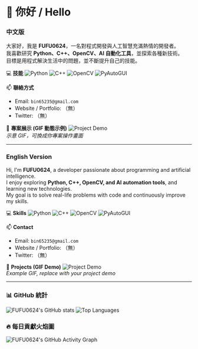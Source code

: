 # 👋 你好 / Hello

### 中文版
大家好，我是 **FUFU0624**，一名對程式開發與人工智慧充滿熱情的開發者。  
我喜歡研究 **Python、C++、OpenCV、AI 自動化工具**，並探索各種新技術。  
目標是用程式解決生活中的問題，並不斷提升自己的技能。  

💻 **技能**
![Python](https://img.shields.io/badge/Python-3776AB?style=for-the-badge&logo=python&logoColor=white)
![C++](https://img.shields.io/badge/C++-00599C?style=for-the-badge&logo=c%2B%2B&logoColor=white)
![OpenCV](https://img.shields.io/badge/OpenCV-FF5733?style=for-the-badge&logo=opencv&logoColor=white)
![PyAutoGUI](https://img.shields.io/badge/PyAutoGUI-000000?style=for-the-badge&logo=python&logoColor=white)

📫 **聯絡方式**
- Email: `bin65235@gmail.com`  
- Website / Portfolio: （無）  
- Twitter: （無）  

🎯 **專案展示 (GIF 動態示例)**
![Project Demo](https://media.giphy.com/media/3oEjI6SIIHBdRxXI40/giphy.gif)  
*示意 GIF，可換成你專案操作畫面*

---

### English Version
Hi, I'm **FUFU0624**, a developer passionate about programming and artificial intelligence.  
I enjoy exploring **Python, C++, OpenCV, and AI automation tools**, and learning new technologies.  
My goal is to solve real-life problems with code and continuously improve my skills.  

💻 **Skills**
![Python](https://img.shields.io/badge/Python-3776AB?style=for-the-badge&logo=python&logoColor=white)
![C++](https://img.shields.io/badge/C++-00599C?style=for-the-badge&logo=c%2B%2B&logoColor=white)
![OpenCV](https://img.shields.io/badge/OpenCV-FF5733?style=for-the-badge&logo=opencv&logoColor=white)
![PyAutoGUI](https://img.shields.io/badge/PyAutoGUI-000000?style=for-the-badge&logo=python&logoColor=white)

📫 **Contact**
- Email: `bin65235@gmail.com`  
- Website / Portfolio: （無）  
- Twitter: （無）  

🎯 **Projects (GIF Demo)**
![Project Demo](https://media.giphy.com/media/3oEjI6SIIHBdRxXI40/giphy.gif)  
*Example GIF, replace with your project demo*

---

### 📊 GitHub 統計
![FUFU0624's GitHub stats](https://github-readme-stats.vercel.app/api?username=FUFU0624&show_icons=true&theme=radical&count_private=true)
![Top Languages](https://github-readme-stats.vercel.app/api/top-langs/?username=FUFU0624&layout=compact&theme=radical)

### 🔥 每日貢獻火焰圖
![FUFU0624's GitHub Activity Graph](https://activity-graph.herokuapp.com/graph?username=FUFU0624&theme=react-dark&area=true)
